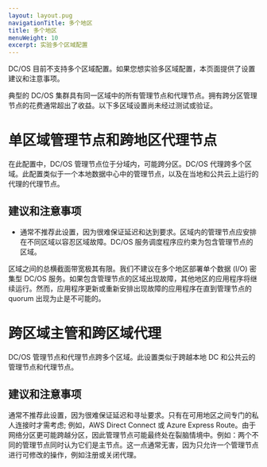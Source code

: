 ```yaml
---
layout: layout.pug
navigationTitle: 多个地区
title: 多个地区
menuWeight: 10
excerpt: 实验多个区域配置
---
```


DC/OS 目前不支持多个区域配置。如果您想实验多区域配置，本页面提供了设置建议和注意事项。

典型的 DC/OS 集群具有同一区域中的所有管理节点和代理节点。拥有跨分区管理节点的花费通常超出了收益。以下多区域设置尚未经过测试或验证。

# 单区域管理节点和跨地区代理节点
在此配置中，DC/OS 管理节点位于分域内，可能跨分区。DC/OS 代理跨多个区域。此配置类似于一个本地数据中心中的管理节点，以及在当地和公共云上运行的代理的代理节点。

## 建议和注意事项

- 通常不推荐此设置，因为很难保证延迟和达到要求。区域内的管理节点应安排在不同区域以容忍区域故障。DC/OS 服务调度程序应约束为包含管理节点的区域。

区域之间的总横截面带宽极其有限。我们不建议在多个地区部署单个数据 (I/O) 密集型 DC/OS 服务。如果包含管理节点的区域出现故障，其他地区的应用程序将继续运行。然而，应用程序更新或重新安排出现故障的应用程序在直到管理节点的 quorum 出现为止是不可能的。

# 跨区域主管和跨区域代理
DC/OS 管理节点和代理节点跨多个区域。此设置类似于跨越本地 DC 和公共云的管理节点和代理节点。

## 建议和注意事项

通常不推荐此设置，因为很难保证延迟和寻址要求。只有在可用地区之间专门的私人连接时才需考虑; 例如，AWS Direct Connect 或 Azure Express Route。由于网络分区更可能跨越分区，因此管理节点可能最终处在裂脑情境中。例如：两个不同的管理节点同时认为它们是主节点。这一点通常无害，因为只允许一个管理节点进行可修改的操作，例如注册或关闭代理。
